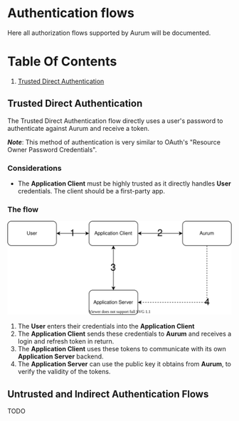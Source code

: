 # Authentication flows
Here all authorization flows supported by Aurum will be documented.

# Table Of Contents
1. [Trusted Direct Authentication](#trusted-direct-authentication)

## Trusted Direct Authentication
The Trusted Direct Authentication flow directly uses a user's password to authenticate against Aurum and receive a token.

_**Note**_: This method of authentication is very similar to OAuth's "Resource Owner Password Credentials".

### Considerations
* The **Application Client** must be highly trusted as it directly handles **User** credentials.
  The client should be a first-party app. 

### The flow
![](diagrams/tda.svg)

1. The **User** enters their credentials into the **Application Client**
2. The **Application Client** sends these credentials to **Aurum** and receives a login and refresh token in return.
3. The **Application Client** uses these tokens to communicate with its own **Application Server** backend. 
4. The **Application Server** can use the public key it obtains from **Aurum**, to verify the validity of the tokens. 

## Untrusted and Indirect Authentication Flows
TODO